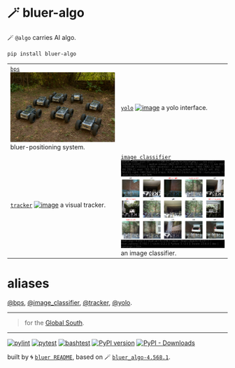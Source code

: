 # 🪄 bluer-algo

🪄 `@algo` carries AI algo.  

```bash
pip install bluer-algo
```

|   |   |
| --- | --- |
| [`bps`](./bluer_algo/docs/bps) [![image](https://github.com/kamangir/assets2/raw/main/bps/02.png?raw=true)](./bluer_algo/docs/bps) bluer-positioning system. | [`yolo`](./bluer_algo/docs/yolo) [![image](https://github.com/kamangir/assets/raw/main/swallow-debug-2025-09-16-19-53-19-4yzsp8/swallow-debug-2025-09-16-19-53-19-4yzsp8-2.gif?raw=true)](./bluer_algo/docs/yolo) a yolo interface. |
| [`tracker`](./bluer_algo/docs/tracker) [![image](https://github.com/kamangir/assets/raw/main/tracker-camshift-2025-07-16-11-07-52-4u3nu4/tracker.gif?raw=true)](./bluer_algo/docs/tracker) a visual tracker. | [`image classifier`](./bluer_algo/docs/image_classifier) [![image](https://github.com/kamangir/assets/raw/main/swallow-model-2025-07-11-15-04-03-2glcch/evaluation.png?raw=true)](./bluer_algo/docs/image_classifier) an image classifier. |

# aliases

[@bps](./bluer_algo/docs/aliases/bps.md), 
[@image_classifier](./bluer_algo/docs/aliases/image_classifier.md), 
[@tracker](./bluer_algo/docs/aliases/tracker.md), 
[@yolo](./bluer_algo/docs/aliases/yolo.md).

---

> for the [Global South](https://github.com/kamangir/bluer-south).

---


[![pylint](https://github.com/kamangir/bluer-algo/actions/workflows/pylint.yml/badge.svg)](https://github.com/kamangir/bluer-algo/actions/workflows/pylint.yml) [![pytest](https://github.com/kamangir/bluer-algo/actions/workflows/pytest.yml/badge.svg)](https://github.com/kamangir/bluer-algo/actions/workflows/pytest.yml) [![bashtest](https://github.com/kamangir/bluer-algo/actions/workflows/bashtest.yml/badge.svg)](https://github.com/kamangir/bluer-algo/actions/workflows/bashtest.yml) [![PyPI version](https://img.shields.io/pypi/v/bluer-algo.svg)](https://pypi.org/project/bluer-algo/) [![PyPI - Downloads](https://img.shields.io/pypi/dd/bluer-algo)](https://pypistats.org/packages/bluer-algo)

built by 🌀 [`bluer README`](https://github.com/kamangir/bluer-objects/tree/main/bluer_objects/README), based on 🪄 [`bluer_algo-4.568.1`](https://github.com/kamangir/bluer-algo).
